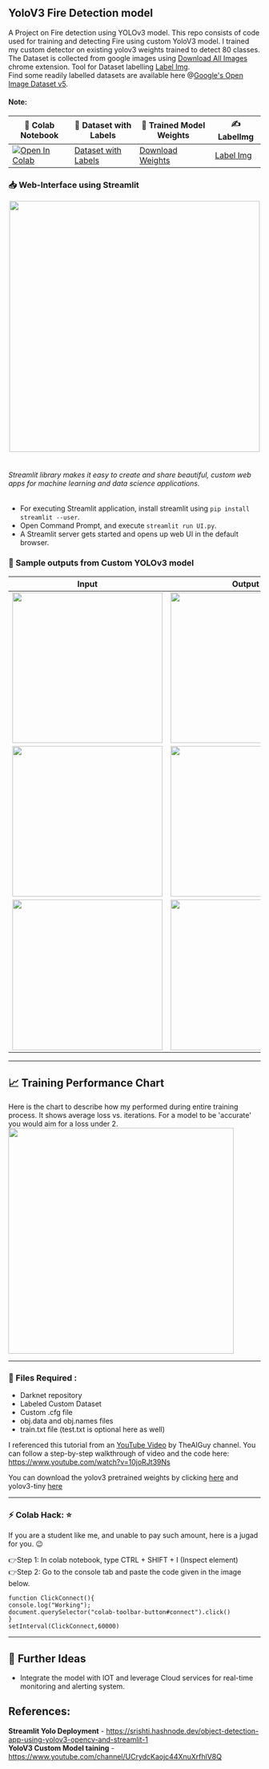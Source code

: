 ## YoloV3 Fire Detection model
A Project on Fire detection using YOLOv3 model. This repo consists of code used for training and detecting Fire using custom YoloV3 model. I trained my custom detector on existing yolov3 weights trained to detect 80 classes. <br>
The Dataset is collected from google images using [Download All Images](https://chrome.google.com/webstore/detail/download-all-images/ifipmflagepipjokmbdecpmjbibjnakm) chrome extension. Tool for Dataset labelling [Label Img](https://github.com/tzutalin/labelImg).<br>
Find some readily labelled datasets are available here @[Google's Open Image Dataset v5](https://storage.googleapis.com/openimages/web/index.html).
#### Note:
|  🧾 Colab Notebook  |   📂 Dataset with Labels   | 🔑 Trained Model Weights |  ✍ LabelImg |
|------------|-------------|-----------|-----------|
| [![Open In Colab](https://colab.research.google.com/assets/colab-badge.svg)](https://drive.google.com/file/d/1O1tlwjbt4dUWBct2Jv0vHXPNe_fcMCa_/view?usp=sharing) | [Dataset with Labels](https://drive.google.com/file/d/1O1tlwjbt4dUWBct2Jv0vHXPNe_fcMCa_/view?usp=sharing) | [Download Weights](https://drive.google.com/file/d/1-0mACyQvwGSpaxXS57Z1L6wdHutpuFRE/view?usp=sharing) | [Label Img ](https://github.com/tzutalin/labelImg)  |

### 📥 Web-Interface using Streamlit 
<center><img src="https://github.com/snehitvaddi/YOLOv3-Cloud-Based-Fire-Detection/blob/master/UI.PNG" width="500" /></center><br>

###### Streamlit library makes it easy to create and share beautiful, custom web apps for machine learning and data science applications.
 * For executing Streamlit application, install streamlit using `pip install streamlit --user`.
 * Open Command Prompt, and execute `streamlit run UI.py`.
 * A Streamlit server gets started and opens up web UI in the default browser.

### 🧬 Sample outputs from Custom YOLOv3 model
  |    Input   |   Output   |
  |------------|-------------|
  | <img src="https://github.com/snehitvaddi/YOLOv3-Cloud-Custom-Object-Detection/blob/master/images/fire1.jpg" width="300"> | <img src="https://github.com/snehitvaddi/YOLOv3-Cloud-Custom-Object-Detection/blob/master/result-images/predictions%20(1).jpg" width="300"> |
  | <img src="https://github.com/snehitvaddi/YOLOv3-Cloud-Custom-Object-Detection/blob/master/images/fire3.jpg" width="300"> | <img src="https://github.com/snehitvaddi/YOLOv3-Cloud-Custom-Object-Detection/blob/master/result-images/predictions%20(2).jpg" width="300"> |
  | <img src="https://github.com/snehitvaddi/YOLOv3-Cloud-Custom-Object-Detection/blob/master/images/fire7.jpg" width="300"> | <img src="https://github.com/snehitvaddi/YOLOv3-Cloud-Custom-Object-Detection/blob/master/result-images/predictions%20(3).jpg" width="300"> |
****************************************************************************************************************************************

## 📈 Training Performance Chart
Here is the chart to describe how my performed during entire training process. It shows average loss vs. iterations. For a model to be 'accurate' you would aim for a loss under 2.<br>
<img src="https://github.com/snehitvaddi/YOLOv3-Cloud-Custom-Object-Detection/blob/master/result-images/chart.png" width="450" height="450"/>
****************************************************************************************************************************************
### 📂 Files Required :
* Darknet repository
* Labeled Custom Dataset
* Custom .cfg file
* obj.data and obj.names files
* train.txt file (test.txt is optional here as well)

I referenced this tutorial from an [YouTube Video](https://www.youtube.com/channel/UCrydcKaojc44XnuXrfhlV8Q) by TheAIGuy channel.
You can follow a step-by-step walkthrough of video and the code here: https://www.youtube.com/watch?v=10joRJt39Ns

You can download the yolov3 pretrained weights by clicking [here](https://pjreddie.com/media/files/yolov3.weights) and yolov3-tiny [here](https://pjreddie.com/media/files/yolov3-tiny.weights)
****************************************************************************************************************************************

### ⚡ Colab Hack: ⭐
If you are a student like me, and unable to pay such amount, here is a jugad for you. 😉<br>

👉Step 1: In colab notebook, type CTRL + SHIFT + I (Inspect element)<br>
👉Step 2: Go to the console tab and paste the code given in the image below.<br>

`function ClickConnect(){`<br>
`console.log("Working"); `<br>
`document.querySelector("colab-toolbar-button#connect").click() `<br>
`}`<br>
`setInterval(ClickConnect,60000)`<br>
****************************************************************************************************************************************
## 🧠 Further Ideas
* Integrate the model with IOT and leverage Cloud services for real-time monitoring and alerting system.

## References: 
**Streamlit Yolo Deployment** - https://srishti.hashnode.dev/object-detection-app-using-yolov3-opencv-and-streamlit-1<br>
**YoloV3 Custom Model taining** - https://www.youtube.com/channel/UCrydcKaojc44XnuXrfhlV8Q<br>


